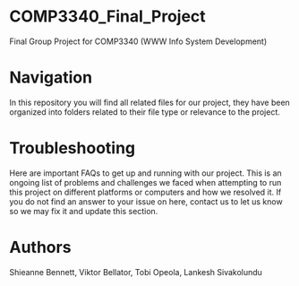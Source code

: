 # COMP3340_Final_Project
Final Group Project for COMP3340 (WWW Info System Development)

# Navigation
In this repository you will find all related files for our project, they have been organized into folders related to their file type or relevance to the project.

# Troubleshooting
Here are important FAQs to get up and running with our project. This is an ongoing list of problems and challenges we faced when attempting to run this project on different platforms or computers and how we resolved it. If you do not find an answer to your issue on here, contact us to let us know so we may fix it and update this section.

# Authors
Shieanne Bennett, Viktor Bellator, Tobi Opeola, Lankesh Sivakolundu

